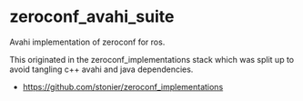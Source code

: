 zeroconf_avahi_suite
====================

Avahi implementation of zeroconf for ros.

This originated in the zeroconf_implementations stack which was split up to avoid tangling c++ avahi and java dependencies.

* https://github.com/stonier/zeroconf_implementations
